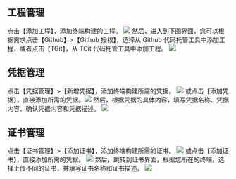 ## 工程管理
点击【添加工程】，添加终端构建的工程。
![](//mc.qcloudimg.com/static/img/c918340a0438c3860a21c582dab19edf/image.png)
然后，进入到下图界面，您可以根据需求点击【Github】>【Github 授权】，选择从 Github 代码托管工具中添加工程，或者点击【TGit】，从 TCit 代码托管工具中添加工程。
![](//mc.qcloudimg.com/static/img/d4aa1a78b0e1c5bb981cb6e33a1c8bba/image.png)
## 凭据管理
点击【凭据管理】>【新增凭据】，添加终端构建所需的凭据。
![](//mc.qcloudimg.com/static/img/48fbd8dca6f12887df9b70a49eb1d8ba/image.png)
或点击【添加凭据】，直接添加所需的凭据。![](//mc.qcloudimg.com/static/img/525dda80e4970eb12fcd3aef4013fb1d/image.png)
然后，根据凭据的具体内容，填写凭据名称、凭据内容、确认凭据内容和凭据描述。
![](//mc.qcloudimg.com/static/img/92a2884f6e99f16eba8c5f58ca197621/image.png)
## 证书管理
点击【证书管理】>【添加证书】，添加终端构建所需的证书。
![](//mc.qcloudimg.com/static/img/3ef4bdccefed3413ba90c75da27ff950/image.png)
或点击【添加证书】，直接添加所需的凭据。
![](//mc.qcloudimg.com/static/img/3afd6ddd503091ac1c83357188166c34/image.png)
然后，跳转到证书界面，根据您所在的终端，选择上传不同的证书，并填写证书名称和证书描述。
![](//mc.qcloudimg.com/static/img/aaf9ef22dc43db5c6a4c9c69b3750588/image.png)



